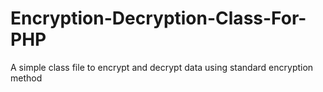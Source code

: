 # Encryption-Decryption-Class-For-PHP
A simple class file to encrypt and decrypt data using standard encryption method
